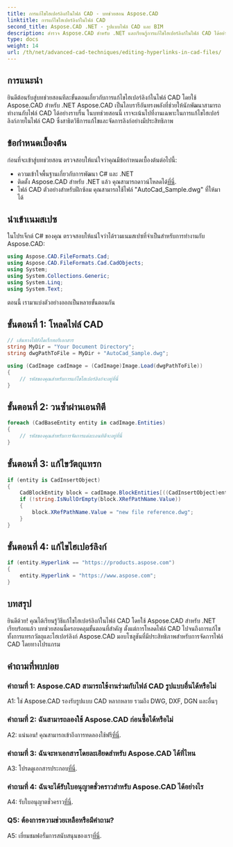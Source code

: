 ```yaml
---
title: การแก้ไขไฮเปอร์ลิงก์ในไฟล์ CAD - บทช่วยสอน Aspose.CAD
linktitle: การแก้ไขไฮเปอร์ลิงก์ในไฟล์ CAD
second_title: Aspose.CAD .NET - รูปแบบไฟล์ CAD และ BIM
description: สำรวจ Aspose.CAD สำหรับ .NET และเรียนรู้การแก้ไขไฮเปอร์ลิงก์ในไฟล์ CAD ได้อย่างง่ายดาย เสริมทักษะการจัดการไฟล์ CAD ของคุณด้วยบทช่วยสอนที่ครอบคลุมนี้
type: docs
weight: 14
url: /th/net/advanced-cad-techniques/editing-hyperlinks-in-cad-files/
---
```

## การแนะนำ

ยินดีต้อนรับสู่บทช่วยสอนทีละขั้นตอนเกี่ยวกับการแก้ไขไฮเปอร์ลิงก์ในไฟล์ CAD โดยใช้ Aspose.CAD สำหรับ .NET Aspose.CAD เป็นไลบรารีอันทรงพลังที่ช่วยให้นักพัฒนาสามารถทำงานกับไฟล์ CAD ได้อย่างราบรื่น ในบทช่วยสอนนี้ เราจะเน้นไปที่งานเฉพาะในการแก้ไขไฮเปอร์ลิงก์ภายในไฟล์ CAD ซึ่งสาธิตวิธีการแก้ไขและจัดการลิงก์อย่างมีประสิทธิภาพ

## ข้อกำหนดเบื้องต้น

ก่อนที่จะเข้าสู่บทช่วยสอน ตรวจสอบให้แน่ใจว่าคุณมีข้อกำหนดเบื้องต้นต่อไปนี้:

- ความเข้าใจพื้นฐานเกี่ยวกับการพัฒนา C# และ .NET
-  ติดตั้ง Aspose.CAD สำหรับ .NET แล้ว คุณสามารถดาวน์โหลดได้[ที่นี่](https://releases.aspose.com/cad/net/).
- ไฟล์ CAD ตัวอย่างสำหรับฝึกซ้อม คุณสามารถใช้ไฟล์ "AutoCad_Sample.dwg" ที่ให้มาได้

## นำเข้าเนมสเปซ

ในโปรเจ็กต์ C# ของคุณ ตรวจสอบให้แน่ใจว่าได้รวมเนมสเปซที่จำเป็นสำหรับการทำงานกับ Aspose.CAD:

```csharp
using Aspose.CAD.FileFormats.Cad;
using Aspose.CAD.FileFormats.Cad.CadObjects;
using System;
using System.Collections.Generic;
using System.Linq;
using System.Text;
```

ตอนนี้ เรามาแบ่งตัวอย่างออกเป็นหลายขั้นตอนกัน

## ขั้นตอนที่ 1: โหลดไฟล์ CAD

```csharp
// เส้นทางไปยังไดเร็กทอรีเอกสาร
string MyDir = "Your Document Directory";
string dwgPathToFile = MyDir + "AutoCad_Sample.dwg";

using (CadImage cadImage = (CadImage)Image.Load(dwgPathToFile))
{
    // รหัสของคุณสำหรับการแก้ไขไฮเปอร์ลิงก์จะอยู่ที่นี่
}
```

## ขั้นตอนที่ 2: วนซ้ำผ่านเอนทิตี

```csharp
foreach (CadBaseEntity entity in cadImage.Entities)
{
    // รหัสของคุณสำหรับการจัดการแต่ละเอนทิตีจะอยู่ที่นี่
}
```

## ขั้นตอนที่ 3: แก้ไขวัตถุแทรก

```csharp
if (entity is CadInsertObject)
{
    CadBlockEntity block = cadImage.BlockEntities[((CadInsertObject)entity).Name];
    if (!string.IsNullOrEmpty(block.XRefPathName.Value))
    {
        block.XRefPathName.Value = "new file reference.dwg";
    }
}
```

## ขั้นตอนที่ 4: แก้ไขไฮเปอร์ลิงก์

```csharp
if (entity.Hyperlink == "https://products.aspose.com")
{
    entity.Hyperlink = "https://www.aspose.com";
}
```

## บทสรุป

ยินดีด้วย! คุณได้เรียนรู้วิธีแก้ไขไฮเปอร์ลิงก์ในไฟล์ CAD โดยใช้ Aspose.CAD สำหรับ .NET เรียบร้อยแล้ว บทช่วยสอนนี้ครอบคลุมขั้นตอนที่สำคัญ ตั้งแต่การโหลดไฟล์ CAD ไปจนถึงการแก้ไขทั้งการแทรกวัตถุและไฮเปอร์ลิงก์ Aspose.CAD มอบโซลูชันที่มีประสิทธิภาพสำหรับการจัดการไฟล์ CAD โดยทางโปรแกรม

## คำถามที่พบบ่อย

### คำถามที่ 1: Aspose.CAD สามารถใช้งานร่วมกับไฟล์ CAD รูปแบบอื่นได้หรือไม่

A1: ใช่ Aspose.CAD รองรับรูปแบบ CAD หลากหลาย รวมถึง DWG, DXF, DGN และอื่นๆ

### คำถามที่ 2: ฉันสามารถลองใช้ Aspose.CAD ก่อนซื้อได้หรือไม่

 A2: แน่นอน! คุณสามารถเข้าถึงการทดลองใช้ฟรี[ที่นี่](https://releases.aspose.com/).

### คำถามที่ 3: ฉันจะหาเอกสารโดยละเอียดสำหรับ Aspose.CAD ได้ที่ไหน

 A3: โปรดดูเอกสารประกอบ[ที่นี่](https://reference.aspose.com/cad/net/).

### คำถามที่ 4: ฉันจะได้รับใบอนุญาตชั่วคราวสำหรับ Aspose.CAD ได้อย่างไร

 A4: รับใบอนุญาตชั่วคราว[ที่นี่](https://purchase.aspose.com/temporary-license/).

### Q5: ต้องการความช่วยเหลือหรือมีคำถาม?

 A5: เยี่ยมชมฟอรั่มการสนับสนุนของเรา[ที่นี่](https://forum.aspose.com/c/cad/19).
